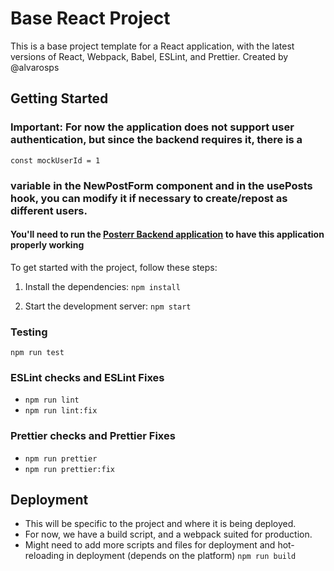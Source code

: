 # Base React Project

This is a base project template for a React application, with the latest versions of React, Webpack, Babel, ESLint, and Prettier. Created by @alvarosps

## Getting Started

### Important: For now the application does not support user authentication, but since the backend requires it, there is a

`const mockUserId = 1`

### variable in the NewPostForm component and in the usePosts hook, you can modify it if necessary to create/repost as different users.

#### You'll need to run the [Posterr Backend application](https://github.com/alvarosps/posterr-backend) to have this application properly working

To get started with the project, follow these steps:

1. Install the dependencies:
   `npm install`

2. Start the development server:
   `npm start`

### Testing

`npm run test`

### ESLint checks and ESLint Fixes

-   `npm run lint`
-   `npm run lint:fix`

### Prettier checks and Prettier Fixes

-   `npm run prettier`
-   `npm run prettier:fix`

## Deployment

-   This will be specific to the project and where it is being deployed.
-   For now, we have a build script, and a webpack suited for production.
-   Might need to add more scripts and files for deployment and hot-reloading in deployment (depends on the platform)
    `npm run build`
